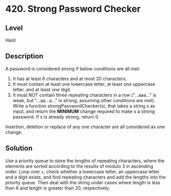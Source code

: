 # 420. Strong Password Checker
## Level
Hard

## Description
A password is considered strong if below conditions are all met:

1. It has at least 6 characters and at most 20 characters.
2. It must contain at least one lowercase letter, at least one uppercase letter, and at least one digit.
3. It must NOT contain three repeating characters in a row ("...aaa..." is weak, but "...aa...a..." is strong, assuming other conditions are met).
Write a function strongPasswordChecker(s), that takes a string s as input, and return the **MINIMUM** change required to make s a strong password. If s is already strong, return 0.

Insertion, deletion or replace of any one character are all considered as one change.

## Solution
Use a priority queue to store the lengths of repeating characters, where the elements are sorted according to the results of modulo 3 in ascending order. Loop over `s`, check whether a lowercase letter, an uppercase letter and a digit exists, and find repeating characters and add the lengths into the priority queue. Then deal with the string under cases where length is less than 6 and length is greater than 20, respectively.
